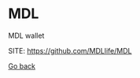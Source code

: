 # MDL
 
 MDL wallet
 
 SITE: https://github.com/MDLlife/MDL

 [Go back](https://portable-linux-apps.github.io/apps.html)

